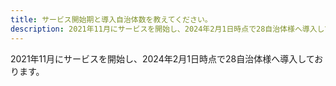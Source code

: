 ```yaml
---
title: サービス開始期と導入自治体数を教えてください。
description: 2021年11月にサービスを開始し、2024年2月1日時点で28自治体様へ導入しております。
---
```


 2021年11月にサービスを開始し、2024年2月1日時点で28自治体様へ導入しております。  
 
 